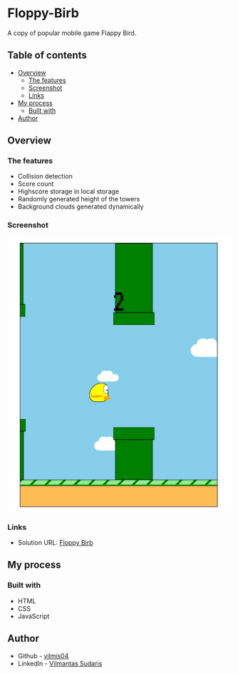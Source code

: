 # Floppy-Birb

A copy of popular mobile game Flappy Bird.

## Table of contents

- [Overview](#overview)
  - [The features](#the-features)
  - [Screenshot](#screenshot)
  - [Links](#links)
- [My process](#my-process)
  - [Built with](#built-with)
- [Author](#author)

## Overview

### The features

- Collision detection
- Score count
- Highscore storage in local storage
- Randomly generated height of the towers
- Background clouds generated dynamically

### Screenshot

![Picture](./Screenshot.jpg)

### Links

- Solution URL: [Floppy Birb](https://vilmis04.github.io/Floppy-Birb/)

## My process

### Built with

- HTML
- CSS
- JavaScript

## Author

- Github - [vilmis04](https://github.com/vilmis04)
- LinkedIn - [Vilmantas Sudaris](https://www.linkedin.com/in/vilmantas-sudaris-63567586)
